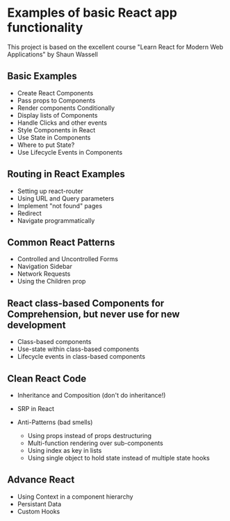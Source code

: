 # Examples of basic React app functionality

This project is based on the excellent course "Learn React for Modern Web Applications" by Shaun Wassell

## Basic Examples

- Create React Components
- Pass props to Components
- Render components Conditionally
- Display lists of Components
- Handle Clicks and other events
- Style Components in React
- Use State in Components
- Where to put State?
- Use Lifecycle Events in Components

## Routing in React Examples

- Setting up react-router
- Using URL and Query parameters
- Implement "not found" pages
- Redirect
- Navigate programmatically

## Common React Patterns

- Controlled and Uncontrolled Forms
- Navigation Sidebar
- Network Requests
- Using the Children prop

## React class-based Components for Comprehension, but never use for new development

- Class-based components
- Use-state within class-based components
- Lifecycle events in class-based components

## Clean React Code

- Inheritance and Composition (don't do inheritance!)
- SRP in React
- Anti-Patterns (bad smells)

  - Using props instead of props destructuring
  - Multi-function rendering over sub-components
  - Using index as key in lists
  - Using single object to hold state instead of multiple state hooks

## Advance React

- Using Context in a component hierarchy
- Persistant Data
- Custom Hooks

